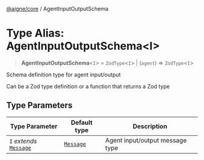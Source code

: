[@aigne/core](../wiki/Home) / AgentInputOutputSchema

# Type Alias: AgentInputOutputSchema\<I\>

> **AgentInputOutputSchema**\<`I`\> = `ZodType`\<`I`\> \| (`agent`) => `ZodType`\<`I`\>

Schema definition type for agent input/output

Can be a Zod type definition or a function that returns a Zod type

## Type Parameters

| Type Parameter                                       | Default type                           | Description                     |
| ---------------------------------------------------- | -------------------------------------- | ------------------------------- |
| `I` _extends_ [`Message`](../wiki/TypeAlias.Message) | [`Message`](../wiki/TypeAlias.Message) | Agent input/output message type |
